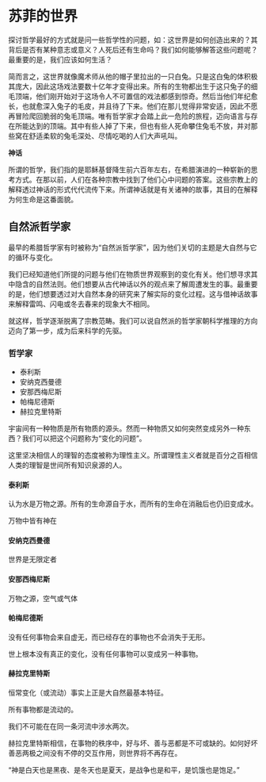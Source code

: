 # 苏菲的世界

探讨哲学最好的方式就是问一些哲学性的问题，如：这世界是如何创造出来的？其背后是否有某种意志或意义？人死后还有生命吗？我们如何能够解答这些问题呢？最重要的是，我们应该如何生活？

简而言之，这世界就像魔术师从他的帽子里拉出的一只白兔。只是这白兔的体积极其庞大，因此这场戏法要数十亿年才变得出来。所有的生物都出生于这只兔子的细毛顶端，他们刚开始对于这场令人不可置信的戏法都感到惊奇。然后当他们年纪愈长，也就愈深入兔子的毛皮，并且待了下来。他们在那儿觉得非常安适，因此不愿再冒险爬回脆弱的兔毛顶端。唯有哲学家才会踏上此一危险的旅程，迈向语言与存在所能达到的顶端。其中有些人掉了下来，但也有些人死命攀住兔毛不放，并对那些窝在舒适柔软的兔毛深处、尽情吃喝的人们大声吼叫。

**神话**

所谓的哲学，我们指的是耶稣基督降生前六百年左右，在希腊演进的一种崭新的思考方式。在那以前，人们在各种宗教中找到了他们心中问题的答案。这些宗教上的解释透过神话的形式代代流传下来。所谓神话就是有关诸神的故事，其目的在解释为何生命是这番面貌。

## 自然派哲学家 

最早的希腊哲学家有时被称为“自然派哲学家”，因为他们关切的主题是大自然与它的循环与变化。

我们已经知道他们所提的问题与他们在物质世界观察到的变化有关。他们想寻求其中隐含的自然法则。他们想要从古代神话以外的观点来了解周遭发生的事。最重要的是，他们想要透过对大自然本身的研究来了解实际的变化过程。这与借神话故事来解释雷鸣、闪电或冬去春来的现象大不相同。

就这样，哲学逐渐脱离了宗教范畴。我们可以说自然派的哲学家朝科学推理的方向迈向了第一步，成为后来科学的先驱。

### 哲学家

- 泰利斯
- 安纳克西曼德
- 安那西梅尼斯
- 帕梅尼德斯
- 赫拉克里特斯

宇宙间有一种物质是所有物质的源头。然而一种物质又如何突然变成另外一种东西？我们可以把这个问题称为“变化的问题”。

这里坚决相信人的理智的态度被称为理性主义。所谓理性主义者就是百分之百相信人类的理智是世间所有知识泉源的人。

#### 泰利斯

认为水是万物之源。所有的生命源自于水，而所有的生命在消融后也仍旧变成水。

万物中皆有神在

#### 安纳克西曼德

世界是无限定者

#### 安那西梅尼斯

万物之源，空气或气体

#### 帕梅尼德斯

没有任何事物会来自虚无，而已经存在的事物也不会消失于无形。

世上根本没有真正的变化，没有任何事物可以变成另一种事物。

#### 赫拉克里特斯

恒常变化（或流动）事实上正是大自然最基本特征。

所有事物都是流动的。

我们不可能在在同一条河流中涉水两次。

赫拉克里特斯相信，在事物的秩序中，好与坏、善与恶都是不可或缺的。如何好坏善恶两极之间没有不停的交互作用，则世界将不再存在。

“神是白天也是黑夜、是冬天也是夏天，是战争也是和平，是饥饿也是饱足。”


